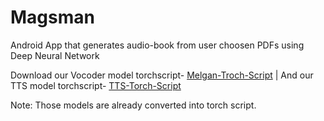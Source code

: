 # Magsman
Android App that generates audio-book from user choosen PDFs using Deep Neural Network

Download our Vocoder model torchscript- [Melgan-Troch-Script](https://drive.google.com/file/d/1kqSvA-D6FKVNe3hHbVcKU6sA1dmv162m/view?usp=sharing) | 
And our TTS model torchscript- [TTS-Torch-Script](https://drive.google.com/file/d/1kqSvA-D6FKVNe3hHbVcKU6sA1dmv162m/view?usp=sharing)

Note: Those models are already converted into torch script.

